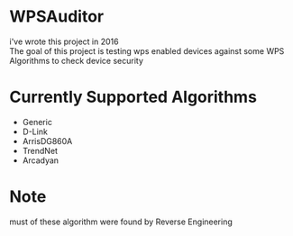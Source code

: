 # WPSAuditor
i've wrote this project in 2016 <br>
The goal of this project is testing wps enabled devices against some WPS Algorithms to check device security <br>

# Currently Supported Algorithms
* Generic
* D-Link
* ArrisDG860A
* TrendNet
* Arcadyan

# Note
must of these algorithm were found by Reverse Engineering 



